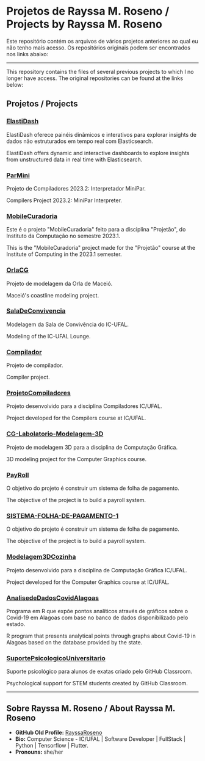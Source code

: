 # Projetos de Rayssa M. Roseno / Projects by Rayssa M. Roseno

Este repositório contém os arquivos de vários projetos anteriores ao qual eu não tenho mais acesso. Os repositórios originais podem ser encontrados nos links abaixo:

---

This repository contains the files of several previous projects to which I no longer have access. The original repositories can be found at the links below:

## Projetos / Projects

### [ElastiDash](https://github.com/RayssaRoseno/ElastiDash)
ElastiDash oferece painéis dinâmicos e interativos para explorar insights de dados não estruturados em tempo real com Elasticsearch.

ElastiDash offers dynamic and interactive dashboards to explore insights from unstructured data in real time with Elasticsearch.

### [ParMini](https://github.com/RayssaRoseno/ParMini)
Projeto de Compiladores 2023.2: Interpretador MiniPar.

Compilers Project 2023.2: MiniPar Interpreter.

### [MobileCuradoria](https://github.com/RayssaRoseno/MobileCuradoria)
Este é o projeto "MobileCuradoria" feito para a disciplina "Projetão", do Instituto da Computação no semestre 2023.1.

This is the "MobileCuradoria" project made for the "Projetão" course at the Institute of Computing in the 2023.1 semester.

### [OrlaCG](https://github.com/RayssaRoseno/OrlaCG)
Projeto de modelagem da Orla de Maceió.

Maceió's coastline modeling project.

### [SalaDeConvivencia](https://github.com/RayssaRoseno/SalaDeConvivencia)
Modelagem da Sala de Convivência do IC-UFAL.

Modeling of the IC-UFAL Lounge.

### [Compilador](https://github.com/RayssaRoseno/compilador)
Projeto de compilador.

Compiler project.

### [ProjetoCompiladores](https://github.com/RayssaRoseno/ProjetoCompiladores)
Projeto desenvolvido para a disciplina Compiladores IC/UFAL.

Project developed for the Compilers course at IC/UFAL.

### [CG-Labolatorio-Modelagem-3D](https://github.com/RayssaRoseno/CG-Labolatorio-Modelagem-3D)
Projeto de modelagem 3D para a disciplina de Computação Gráfica.

3D modeling project for the Computer Graphics course.

### [PayRoll](https://github.com/RayssaRoseno/PayRoll)
O objetivo do projeto é construir um sistema de folha de pagamento.

The objective of the project is to build a payroll system.

### [SISTEMA-FOLHA-DE-PAGAMENTO-1](https://github.com/RayssaRoseno/SISTEMA-FOLHA-DE-PAGAMENTO-1)
O objetivo do projeto é construir um sistema de folha de pagamento.

The objective of the project is to build a payroll system.

### [Modelagem3DCozinha](https://github.com/RayssaRoseno/Modelagem3DCozinha)
Projeto desenvolvido para a disciplina de Computação Gráfica IC/UFAL.

Project developed for the Computer Graphics course at IC/UFAL.

### [AnalisedeDadosCovidAlagoas](https://github.com/RayssaRoseno/AnalisedeDadosCovidAlagoas)
Programa em R que expõe pontos analíticos através de gráficos sobre o Covid-19 em Alagoas com base no banco de dados disponibilizado pelo estado.

R program that presents analytical points through graphs about Covid-19 in Alagoas based on the database provided by the state.

### [SuportePsicologicoUniversitario](https://github.com/RayssaRoseno/SuportePsicologicoUniversitario)
Suporte psicológico para alunos de exatas criado pelo GitHub Classroom.

Psychological support for STEM students created by GitHub Classroom.

---

## Sobre Rayssa M. Roseno / About Rayssa M. Roseno

- **GitHub Old Profile:** [RayssaRoseno](https://github.com/RayssaRoseno)
- **Bio:** Computer Science - IC/UFAL | Software Developer | FullStack | Python | Tensorflow | Flutter.
- **Pronouns:** she/her
